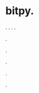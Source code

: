 # bitpy.
.
.
.
.












.






















































.
























.



























.























.
